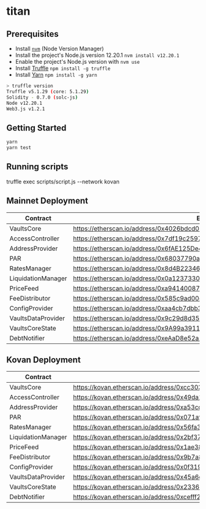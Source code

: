 # titan

## Prerequisites

- Install [`nvm`](https://github.com/nvm-sh/nvm#installing-and-updating) (Node Version Manager)
- Install the project's Node.js version 12.20.1 `nvm install v12.20.1`
- Enable the project's Node.js version with `nvm use`
- Install [Truffle](https://github.com/trufflesuite/truffle) `npm install -g truffle`
- Install [Yarn](https://yarnpkg.com/getting-started/install) `npm install -g yarn`

```bash
> truffle version
Truffle v5.1.29 (core: 5.1.29)
Solidity - 0.7.0 (solc-js)
Node v12.20.1
Web3.js v1.2.1
```

## Getting Started

```bash
yarn
yarn test
```

## Running scripts
truffle exec scripts/script.js --network kovan

## Mainnet Deployment

| Contract | Etherscan |
| ------------- | ------------- |
| VaultsCore | https://etherscan.io/address/0x4026bdcd023331d52533e3374983ded99ccbb6d4#contracts |
| AccessController | https://etherscan.io/address/0x7df19c25971057a54405e041fd479f677038aa75#contracts |
| AddressProvider | https://etherscan.io/address/0x6fAE125De41C03fa7d917CCfa17Ba54eF4FEb014#contracts |
| PAR | https://etherscan.io/address/0x68037790a0229e9ce6eaa8a99ea92964106c4703#contracts |
| RatesManager | https://etherscan.io/address/0x8d4B22346c4c2F8aA023Af201219dD5AE93E9EcE#contracts |
| LiquidationManager | https://etherscan.io/address/0x0a1237330268ceb2e1a8565b751c5a84d70df456#contracts |
| PriceFeed | https://etherscan.io/address/0xa94140087d835526d5eaedaea8573a02315d5380#contracts |
| FeeDistributor | https://etherscan.io/address/0x585c9ad00d5dd65f3fee6aa64ffa17aec38c718a#contracts |
| ConfigProvider | https://etherscan.io/address/0xaa4cb7dbb37dba644e0c180291574ef4e6abb187#contracts |
| VaultsDataProvider | https://etherscan.io/address/0x9c29d8d359255e524702c7a9c95c6e6ae38274dc#contracts |
| VaultsCoreState | https://etherscan.io/address/0x9A99a3911357F3f1934dc423956713E087eF6F25#contracts |
| DebtNotifier | https://etherscan.io/address/0xeAaD8e52a15A78a5C8be17D3c2ac538aE04F5fEe#contracts |

## Kovan Deployment

| Contract | Etherscan |
| ------------- | ------------- |
| VaultsCore | https://kovan.etherscan.io/address/0xcc303b063088880487fc168bab3655376801c9e3#contracts |
| AccessController | https://kovan.etherscan.io/address/0x49da15ef2de18268ca13652acc638e288afaccd9#contracts |
| AddressProvider | https://kovan.etherscan.io/address/0xa53cddAc09fA3e97a7231E38E4A5fA5B688BcD87#contracts |
| PAR | https://kovan.etherscan.io/address/0x071af828464def6979fadaa34703deaacd3ac71d#contracts |
| RatesManager | https://kovan.etherscan.io/address/0x56fa32b2e8544ce18ac07e78178a6c7daa72d4b3#contracts |
| LiquidationManager | https://kovan.etherscan.io/address/0x2bf37def7147fa11e000195c77a587bb8b7e8e32#contracts |
| PriceFeed | https://kovan.etherscan.io/address/0x1ae386f42e0350058c755d7c0ce78278c987fa11#contracts |
| FeeDistributor | https://kovan.etherscan.io/address/0x9b7a8e428fed3877c39df3932ac0809dd90296e2#contracts |
| ConfigProvider | https://kovan.etherscan.io/address/0x0f319a9c4251eec9b4c3278354ff1d27576f4625#contracts |
| VaultsDataProvider | https://kovan.etherscan.io/address/0x45a6dbc24f0100e680058ade73aac8496b6daecf#contracts |
| VaultsCoreState | https://kovan.etherscan.io/address/0x233614f3ff9fcab5759dbacbb58676d31a9f4c1e#contracts |
| DebtNotifier | https://kovan.etherscan.io/address/0xcefff225fb0453ec30f131fcc084316c03f308aa#contracts |
